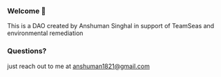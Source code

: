 
### **Welcome 👋**
This is a DAO created by Anshuman Singhal in support of TeamSeas and environmental remediation


### **Questions?**
just reach out to me at anshuman1821@gmail.com
